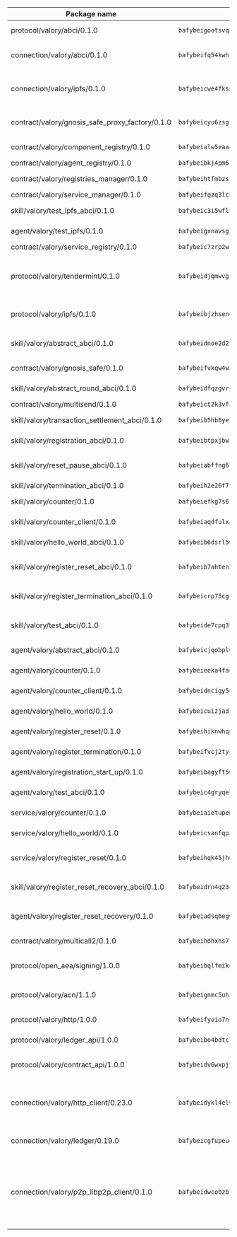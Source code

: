 | Package name                                                  | Package hash                                                  | Description                                                                                                                |
| ------------------------------------------------------------- | ------------------------------------------------------------- | -------------------------------------------------------------------------------------------------------------------------- |
| protocol/valory/abci/0.1.0                                    | `bafybeigootsvqpk6th5xpdtzanxum3earifrrezfyhylfrit7yvqdrtgpe` | A protocol for ABCI requests and responses.                                                                                |
| connection/valory/abci/0.1.0                                  | `bafybeifq54kwhrbrzalzn2jt6qm5ntzck7z23hgm2jmewfgxs4jsnhu5vu` | connection to wrap communication with an ABCI server.                                                                      |
| connection/valory/ipfs/0.1.0                                  | `bafybeicwe4fksbhaqs4qycfdqbzgqtikfn3u4g5y5fucxfmriezwwf7hse` | A connection responsible for uploading and downloading files from IPFS.                                                    |
| contract/valory/gnosis_safe_proxy_factory/0.1.0               | `bafybeicyu6zsgu73sfr6mzg5fse2ypcrvsgqacy3fvkx3ynw7i5eykha3a` | Gnosis Safe proxy factory (GnosisSafeProxyFactory) contract                                                                |
| contract/valory/component_registry/0.1.0                      | `bafybeialw5eaa4v54s7i3sjsuy6d5k624quhxhziqntwq5hnz4g646sb7m` | Component registry contract                                                                                                |
| contract/valory/agent_registry/0.1.0                          | `bafybeibkj4pm6ziqh2fl3xfsjiou4ibnxlipmvmqhgvc7xwpnaddbtxzli` | Agent registry contract                                                                                                    |
| contract/valory/registries_manager/0.1.0                      | `bafybeihtfmbzsjwsz7kmujzc4bofyoxckekbdi643f762tj3fe4witgjqu` | Registries Manager contract                                                                                                |
| contract/valory/service_manager/0.1.0                         | `bafybeifqzq3lcnnck5jw5p5b7tekumkx7jf2nugqx2peljpy3nsiuizrmq` | Service Manager contract                                                                                                   |
| skill/valory/test_ipfs_abci/0.1.0                             | `bafybeic3i5wflb3yazsdvc2qr75ujfwcfm2pj3kdmo6uwy2lrpjefx6zl4` | IPFS e2e testing application.                                                                                              |
| agent/valory/test_ipfs/0.1.0                                  | `bafybeigxnavsgip4zl3zslk77njwyvr43omwrob7hc7d42jhkgw424ocya` | Agent for testing the ABCI connection.                                                                                     |
| contract/valory/service_registry/0.1.0                        | `bafybeic7zrp2wtpyhgd5cthxscfaw4qzovil37kb3bv7sq34e22cdpfnz4` | Service Registry contract                                                                                                  |
| protocol/valory/tendermint/0.1.0                              | `bafybeidjqmwvgi4rqgp65tbkhmi45fwn2odr5ecezw6q47hwitsgyw4jpa` | A protocol for communication between two AEAs to share tendermint configuration details.                                   |
| protocol/valory/ipfs/0.1.0                                    | `bafybeibjzhsengtxfofqpxy6syamplevp35obemwfp4c5lhag3v2bvgysa` | A protocol specification for IPFS requests and responses.                                                                  |
| skill/valory/abstract_abci/0.1.0                              | `bafybeidnoe2d2ibt75smtc4m4ukklj62qqnefhclbvekhj54mz4ti5lgda` | The abci skill provides a template of an ABCI application.                                                                 |
| contract/valory/gnosis_safe/0.1.0                             | `bafybeifvkqw4whvdqm2pibwqfsd4ae2q4x2zv7e2gcg4iya45xw2qf7mb4` | Gnosis Safe (GnosisSafeL2) contract                                                                                        |
| skill/valory/abstract_round_abci/0.1.0                        | `bafybeidfqzgvrpdqecjcbfyai2sabtfkgabtd4xr7csy77umwvop4xdzhu` | abstract round-based ABCI application                                                                                      |
| contract/valory/multisend/0.1.0                               | `bafybeict2k3vf3c4fvzosaq5kku2ivtzsskbomrujmmoicut7eg52onnje` | MultiSend contract                                                                                                         |
| skill/valory/transaction_settlement_abci/0.1.0                | `bafybeib5hb6yeco4hqainz3qjxtj672ugrpvoz6cp4x5vtx2qetq7dnyvy` | ABCI application for transaction settlement.                                                                               |
| skill/valory/registration_abci/0.1.0                          | `bafybeibtpxjbw5vrflq7zkkxxsx6ab3j7hwef2xj2nh6waotaruypqu4uq` | ABCI application for common apps.                                                                                          |
| skill/valory/reset_pause_abci/0.1.0                           | `bafybeiabffng67vaveybd45bqmzbqh4stvbuipu6ouwdssj2iucxj4doma` | ABCI application for resetting and pausing app executions.                                                                 |
| skill/valory/termination_abci/0.1.0                           | `bafybeih2e26f7vdvjpbozwjupk47bvmhf3bulrdrc5lrcxjp6xeptspw7a` | Termination skill.                                                                                                         |
| skill/valory/counter/0.1.0                                    | `bafybeiefkg7s6ipp32wkxpmonhn67vnawe7urtmw5oxyytoen6odvibdqa` | The ABCI Counter application example.                                                                                      |
| skill/valory/counter_client/0.1.0                             | `bafybeiaqdfulxamdshw7fykfkqvkpvjb5bnmhv7ffrjiwdi4ktiulklx6q` | A client for the ABCI counter application.                                                                                 |
| skill/valory/hello_world_abci/0.1.0                           | `bafybeib6dsrl5wzooizyff6kjy2s2yhcx2nz3iywf4g4jx7d4mbkcexy3i` | Hello World ABCI application.                                                                                              |
| skill/valory/register_reset_abci/0.1.0                        | `bafybeib7ahten2dcpivzly7t73jwyc7isjiz7ww4bdycxmpyxfhm3ylm3e` | ABCI application for dummy skill that registers and resets                                                                 |
| skill/valory/register_termination_abci/0.1.0                  | `bafybeicrp75cg3gpgo7t5exsnoednb6rzpfu4l5cjllxeqndd4bhs4ntwq` | ABCI application for dummy skill that registers and resets                                                                 |
| skill/valory/test_abci/0.1.0                                  | `bafybeide7cpq3h3lsdjucoewpv3toeachbrgrxzejm2pxphwbhnfifoavu` | ABCI application for testing the ABCI connection.                                                                          |
| agent/valory/abstract_abci/0.1.0                              | `bafybeicjqobplwool5vk76i4hcdmxkg6hsuwv3y3eygxt763tgtcbw5344` | The abstract ABCI AEA - for testing purposes only.                                                                         |
| agent/valory/counter/0.1.0                                    | `bafybeieeka4fa6txikv43ex2dir6omtcsycfll4cteo4xi4m7te4scm6da` | The ABCI Counter example as an AEA                                                                                         |
| agent/valory/counter_client/0.1.0                             | `bafybeidncigy5ecjznfbbgtc2tsx7qxf6i7f4hq5mdd2jbf7zsftefpbdy` | The ABCI Counter example as an AEA                                                                                         |
| agent/valory/hello_world/0.1.0                                | `bafybeicuizjadfiappdi6lfntsrkc33zvqqrvsy4jcmkjng3jjr4ptbc2u` | Hello World ABCI example.                                                                                                  |
| agent/valory/register_reset/0.1.0                             | `bafybeihiknwhq6jqszc7ty5wdysuqya6fz4iu6rfzwisdo3uqohpnssbfy` | Register reset to replicate Tendermint issue.                                                                              |
| agent/valory/register_termination/0.1.0                       | `bafybeifvcj2tyoczitmgwsr72tq6pk2juts3xuurthl62fnch5fambeauy` | Register terminate to test the termination feature.                                                                        |
| agent/valory/registration_start_up/0.1.0                      | `bafybeibagyft5wno6hmzc4khd23unf3blnjllgdhbfxt6fiqinngjg34sy` | Registration start-up ABCI example.                                                                                        |
| agent/valory/test_abci/0.1.0                                  | `bafybeic4gryqebpqfzfscjfazmsegagqlaup35wfzpnwwr5h657gd6gnwq` | Agent for testing the ABCI connection.                                                                                     |
| service/valory/counter/0.1.0                                  | `bafybeiaietupemzmkevhvlsjxl7kcofe6ry35kiwukae73hxuml767ksc4` | A set of agents incrementing a counter                                                                                     |
| service/valory/hello_world/0.1.0                              | `bafybeicsanfqp3pyisb4i4d2muggqtwujommoalgjy56zgaaqgaegtzmr4` | A simple demonstration of a simple ABCI application                                                                        |
| service/valory/register_reset/0.1.0                           | `bafybeihqk45jh6tudhi6j3xvpigkixpw4b2ibvmbhlciwjpkzpgz67doca` | Test and debug tendermint reset mechanism.                                                                                 |
| skill/valory/register_reset_recovery_abci/0.1.0               | `bafybeidrn4q23qma7gmdhw5jscqzkp7ppkjyizjttitdcsgre3bdxhil34` | ABCI application for dummy skill that registers and resets                                                                 |
| agent/valory/register_reset_recovery/0.1.0                    | `bafybeiadsq6egwogqu4n5uuvams3wnt7cuohkw3imenusoqpsjdjdj7y4y` | Agent to showcase hard reset as a recovery mechanism.                                                                      |
| contract/valory/multicall2/0.1.0                              | `bafybeihdhxhs7lf5uy4fi7g3s3q2ge34q575pydbh7ccbcd4ebggsakpgy` | The MakerDAO multicall2 contract.                                                                                          |
| protocol/open_aea/signing/1.0.0                               | `bafybeibqlfmikg5hk4phzak6gqzhpkt6akckx7xppbp53mvwt6r73h7tk4` | A protocol for communication between skills and decision maker.                                                            |
| protocol/valory/acn/1.1.0                                     | `bafybeignmc5uh3vgpuckljcj2tgg7hdqyytkm6m5b6v6mxtazdcvubibva` | The protocol used for envelope delivery on the ACN.                                                                        |
| protocol/valory/http/1.0.0                                    | `bafybeifyoio7nlh5zzyn5yz7krkou56l22to3cwg7gw5v5o3vxwklibhty` | A protocol for HTTP requests and responses.                                                                                |
| protocol/valory/ledger_api/1.0.0                              | `bafybeibo4bdtcrxi2suyzldwoetjar6pqfzm6vt5xal22ravkkcvdmtksi` | A protocol for ledger APIs requests and responses.                                                                         |
| protocol/valory/contract_api/1.0.0                            | `bafybeidv6wxpjyb2sdyibnmmum45et4zcla6tl63bnol6ztyoqvpl4spmy` | A protocol for contract APIs requests and responses.                                                                       |
| connection/valory/http_client/0.23.0                          | `bafybeidykl4elwbcjkqn32wt5h4h7tlpeqovrcq3c5bcplt6nhpznhgczi` | The HTTP_client connection that wraps a web-based client connecting to a RESTful API specification.                        |
| connection/valory/ledger/0.19.0                               | `bafybeicgfupeudtmvehbwziqfxiz6ztsxr5rxzvalzvsdsspzz73o5fzfi` | A connection to interact with any ledger API and contract API.                                                             |
| connection/valory/p2p_libp2p_client/0.1.0                     | `bafybeidwcobzb7ut3efegoedad7jfckvt2n6prcmd4g7xnkm6hp6aafrva` | The libp2p client connection implements a tcp connection to a running libp2p node as a traffic delegate to send/receive envelopes to/from agents in the DHT. |
